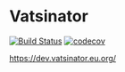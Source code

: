 # Vatsinator

[![Build Status](https://travis-ci.org/Vatsinator/vatsinator.svg?branch=master)](https://travis-ci.org/Vatsinator/vatsinator)
[![codecov](https://codecov.io/gh/Vatsinator/vatsinator/branch/master/graph/badge.svg)](https://codecov.io/gh/Vatsinator/vatsinator)

https://dev.vatsinator.eu.org/
